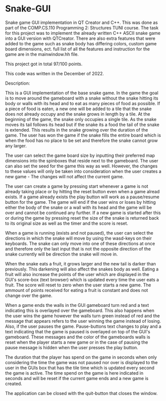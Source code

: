# Snake-GUI
Snake game GUI implementation in QT Creator and C++. This was done as part of the COMP.CS.110 Programming 2: Structures TUNI course. 
The task for this project was to implement the already written C++ ASCII snake game into a GUI version with QTCreator. 
There are also extra features that were added to the game such as snake body has differing colors, custom game board dimensions, ect.
full list of all the features and instruction for the game are in the mainwindow.hh file. 

This project got in total 97/100 points.

This code was written in the December of 2022. 

Description:

This is a GUI implementation of the base  snake game. In the game the goal
is to move around the gameboard with a snake without the snake hitting its
body or walls with its head and to eat as many pieces of food as possible.
If a piece of food is eaten, a new one will be added to a tile that the
snake does not already occupy and the snake  grows in length by a tile.
At the beginning of the game, the snake only occupies a single tile.
As the snake moves its tail follows its head but if the snake its a food
the tail of the snake is extended. This results in the snake growing over
the duration of the game. The user has won the game if the snake
fills the entire board which is when the food has no place to be set
and therefore the snake cannot grow any larger.
    
The user can select the game board size by inputting their preferred
map dimensions into the spinboxes that reside next to the gameboard.
The user can also set the seed for the game this way as well. However,
the changes to these values will only be taken into consideration when
the user creates a new game - The changes will not affect the current game.

The user can create a game by pressing start whenever a game is not
already taking place or by hitting the reset button even when a game
alread exists. If a game already exists the play button will work as
a pause/resume button for the game. The game will end if the user wins
or loses by hitting either the body of the snake or a wall with its head
and the game will be over and cannot be continued any further.
If a new game is started after this or during the game by pressing reset
the size of the snake is returned back to its original size as well as
the timer and the score is reset.

When a game is running (exists and not paused), the user can
select the directions in which the snake will move by using the
wasd-keys on their keyboards. The snake can only move into one of these
directions at once and therefore only the last input that is not the
opposite direction of the snake currently will be direction the snake
will move in.

When the snake eats a fruit, it grows larger and the new tail is
darker than previously. This darkening will also affect the snakes body
as well. Eating a fruit will also increase the points of the user which
are displayed in the GUI's score-box (text browser) which is updated every
time the user eats a fruit. The score will reset to zero when the user
starts a new game. The ammount of points received for eating a fruit is
constant and does not change over the game.

When a game ends the walls in the GUI gameboard turn red and a
text indicating this is overlayed over the gameboard. This also happens
when the user wins the game however the walls turn green instead of red
and the message that appears refers to the user winning the game instead of
losing. Also, if the user pauses the game. Pause-buttons text changes to
play and a text indicating that the game is paused is overlayed on top of
the GUI's gameboard. These messages and the color of the gameboards walls
is reset when the player starts a new game or in the case of pausing the
pause message is hidden when the user presses the play button.

The duration that the player has spend on the game in seconds when only
considering the time the game was not paused nor over is displayed to
the user in the GUIs box that has the tile time which is updated every
second the game is active. The time spend on the game is here indicated in
seconds and will be reset if the current game ends and a new game is
created.

The application can be closed with the quit-button that closes the
window.
